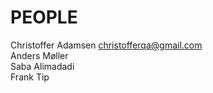 # PEOPLE

Christoffer  Adamsen <christofferqa@gmail.com>  
Anders Møller  
Saba Alimadadi  
Frank Tip  
